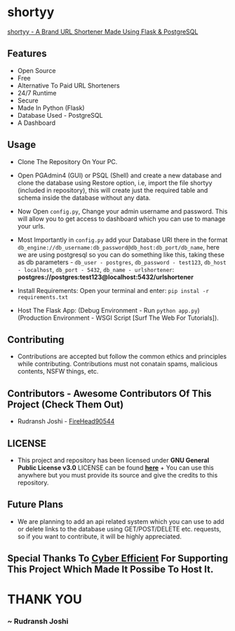 # shortyy
[shortyy - A Brand URL Shortener Made Using Flask &amp; PostgreSQL](https://shortyy.ml/)



## Features
- Open Source
- Free
- Alternative To Paid URL Shorteners
- 24/7 Runtime
- Secure
- Made In Python (Flask)
- Database Used - PostgreSQL
- A Dashboard



## Usage
- Clone The Repository On Your PC.

- Open PGAdmin4 (GUI) or PSQL (Shell) and create a new database and clone the database using Restore option, i.e, import the file shortyy (included in repository), this will create just the required table and schema inside the database without any data.

- Now Open `config.py`, Change your admin username and password. This will allow you to get access to dashboard which you can use to manage your urls. 

- Most Importantly in `config.py` add your Database URI there in the format `db_engine://db_username:db_password@db_host:db_port/db_name`, here we are using postgresql so you can do something like this, taking these as db parameters - `db_user - postgres`, `db_password - test123`, `db_host - localhost`, `db_port - 5432`, `db_name - urlshortener`:
     **postgres://postgres:test123@localhost:5432/urlshortener**
     
- Install Requirements: Open your terminal and enter: `pip instal -r requirements.txt`

- Host The Flask App: (Debug Environment - Run `python app.py`) (Production Environment - WSGI Script [Surf The Web For Tutorials]).



## Contributing
- Contributions are accepted but follow the common ethics and principles while contributing. Contributions must not conatain spams, malicious contents, NSFW things, etc.



## Contributors - Awesome Contributors Of This Project (Check Them Out)
- Rudransh Joshi - [FireHead90544](https://github.com/FireHead90544)


## LICENSE
- This project and repository has been licensed under **GNU General Public License v3.0** LICENSE can be found **[here](https://github.com/FireHead90544/shortyy/blob/main/LICENSE)** + You can use this anywhere but you must provide its source and give the credits to this repository.



## Future Plans
- We are planning to add an api related system which you can use to add or delete links to the database using GET/POST/DELETE etc. requests, so if you want to contribute, it will be highly appreciated.



## Special Thanks To [Cyber Efficient](https://www.cyberefficient.io/) For Supporting This Project Which Made It Possibe To Host It.



# THANK YOU
### ~ Rudransh Joshi
